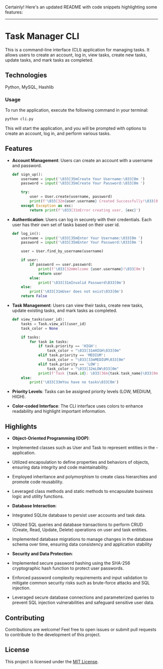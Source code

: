 Certainly! Here's an updated README with code snippets highlighting some features:

---

# Task Manager CLI

This is a command-line interface (CLI) application for managing tasks. It allows users to create an account, log in, view tasks, create new tasks, update tasks, and mark tasks as completed.

## Technologies

Python, MySQL, Hashlib

### Usage

To run the application, execute the following command in your terminal:

```bash
python cli.py
```

This will start the application, and you will be prompted with options to create an account, log in, and perform various tasks.

## Features

- **Account Management**: Users can create an account with a username and password.

  ```python
  def sign_up():
      username = input('\033[35mCreate Your Username:\033[0m ')
      password = input('\033[35mCreate Your Password:\033[0m ')

      try:
          user = User.create(username, password)
          print(f'\033[32m{user.username} Created Successfully!\033[0m')
      except Exception as exc:
          return print(f'\033[31mError creating user, {exc}')
  ```

- **Authentication**: Users can log in securely with their credentials. Each user has their own set of tasks based on their user id.

  ```python
  def log_in():
      username = input('\033[35mEnter Your Username:\033[0m ')
      password = input('\033[35mEnter Your Password:\033[0m ')

      user = User.find_by_username(username)

      if user:
          if password == user.password:
              print(f'\033[32mWelcome {user.username}!\033[0m')
              return user
          else:
              print('\033[31mInvalid Password\033[0m')
      else:
          print('\033[31mUser does not exist\033[0m')
      return False
  ```

- **Task Management**: Users can view their tasks, create new tasks, update existing tasks, and mark tasks as completed.

  ```python
  def view_tasks(user_id):
      tasks = Task.view_all(user_id)
      task_color = None

      if tasks:
          for task in tasks:
              if task.priority == 'HIGH':
                  task_color = "\033[31mHIGH\033[0m"
              elif task.priority == 'MEDIUM':
                  task_color = "\033[33mMEDIUM\033[0m"
              elif task.priority == 'LOW':
                  task_color = "\033[32mLOW\033[0m"
              print(f'Task {task.id}: \033[36m{task.task_name}\033[0m, Priority: {task_color}')
      else:
          print('\033[33mYou have no tasks\033[0m')
  ```

- **Priority Levels**: Tasks can be assigned priority levels (LOW, MEDIUM, HIGH).

- **Color-coded Interface**: The CLI interface uses colors to enhance readability and highlight important information.

## Highlights

- **Object-Oriented Programming (OOP)**:
- Implemented classes such as User and Task to represent entities in the - application.
- Utilized encapsulation to define properties and behaviors of objects, ensuring data integrity and code maintainability.
- Employed inheritance and polymorphism to create class hierarchies and promote code reusability.
- Leveraged class methods and static methods to encapsulate business logic and utility functions.

- **Database Interaction**:
- Integrated SQLite database to persist user accounts and task data.
- Utilized SQL queries and database transactions to perform CRUD (Create, Read, Update, Delete) operations on user and task entities.
- Implemented database migrations to manage changes in the database schema over time, ensuring data consistency and application stability

- **Security and Data Protection**:
- Implemented secure password hashing using the SHA-256 cryptographic hash function to protect user passwords.
- Enforced password complexity requirements and input validation to mitigate common security risks such as brute-force attacks and SQL injection.
- Leveraged secure database connections and parameterized queries to prevent SQL injection vulnerabilities and safeguard sensitive user data.

## Contributing

Contributions are welcome! Feel free to open issues or submit pull requests to contribute to the development of this project.

## License

This project is licensed under the [MIT License](LICENSE).
